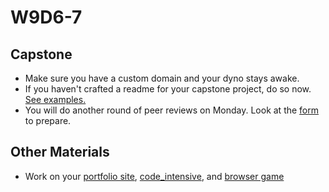 # W9D6-7

## Capstone
* Make sure you have a custom domain and your dyno stays awake.
* If you haven't crafted a readme for your capstone project, do so now.  [See examples.][readme]
* You will do another round of peer reviews on Monday. Look at the [form][second-capstone-review] to prepare.

## Other Materials
* Work on your [portfolio site][portfolio], [code_intensive][code-intensive], and [browser game][browser-game]


[resume]: ../self-presentation/resume.md
[cover-letter]: ../self-presentation/cover_letter.md
[portfolio]: ../self-presentation/portfolio.md
[code-intensive]: ../self-presentation/code_intensive.md
[browser-game]: ../self-presentation/js_project.md
[readme]: ../self-presentation/example_readmes.md
[second-capstone-review]: https://docs.google.com/spreadsheets/d/1G5nwaj6nLq0ZKFfIWXbWUepuz1orQB6BkLM4zNjpnEM/edit?usp=sharing
